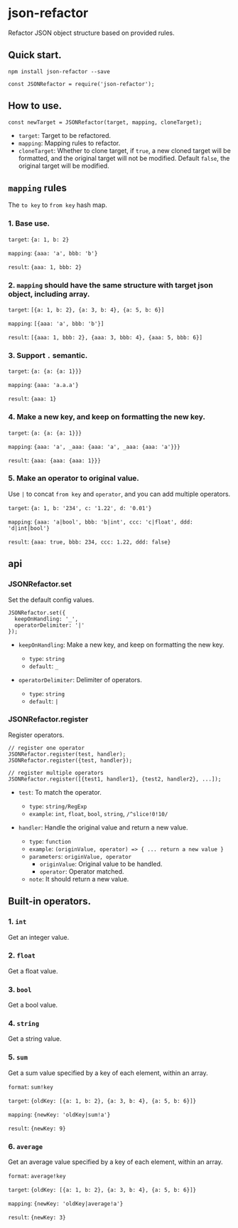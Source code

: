 # json-refactor

Refactor JSON object structure based on provided rules.

## Quick start.

```
npm install json-refactor --save

const JSONRefactor = require('json-refactor');
```

## How to use.

```
const newTarget = JSONRefactor(target, mapping, cloneTarget);
```

- `target`: Target to be refactored.
- `mapping`: Mapping rules to refactor.
- `cloneTarget`: Whether to clone target, if `true`, a new cloned target will be formatted, and the original target will not be modified. Default `false`, the original target will be modified.

## `mapping` rules

The `to key` to `from key` hash map.

### 1. Base use.

`target`: `{a: 1, b: 2}`

`mapping`: `{aaa: 'a', bbb: 'b'}`

`result`: `{aaa: 1, bbb: 2}`

### 2. `mapping` should have the same structure with target json object, including array.

`target`: `[{a: 1, b: 2}, {a: 3, b: 4}, {a: 5, b: 6}]`

`mapping`: `[{aaa: 'a', bbb: 'b'}]`

`result`: `[{aaa: 1, bbb: 2}, {aaa: 3, bbb: 4}, {aaa: 5, bbb: 6}]`

### 3. Support `.` semantic.

`target`: `{a: {a: {a: 1}}}`

`mapping`: `{aaa: 'a.a.a'}`

`result`: `{aaa: 1}`

### 4. Make a new key, and keep on formatting the new key.

`target`: `{a: {a: {a: 1}}}`

`mapping`: `{aaa: 'a', _aaa: {aaa: 'a', _aaa: {aaa: 'a'}}}`

`result`: `{aaa: {aaa: {aaa: 1}}}`

### 5. Make an operator to original value.

Use `|` to concat `from key` and `operator`, and you can add multiple operators.

`target`: `{a: 1, b: '234', c: '1.22', d: '0.01'}`

`mapping`: `{aaa: 'a|bool', bbb: 'b|int', ccc: 'c|float', ddd: 'd|int|bool'}`

`result`: `{aaa: true, bbb: 234, ccc: 1.22, ddd: false}`

## api

### JSONRefactor.set

Set the default config values.

```
JSONRefactor.set({
  keepOnHandling: '_',
  operatorDelimiter: '|'
});
```

- `keepOnHandling`: Make a new key, and keep on formatting the new key.

  - `type`: `string`
  - `default`: `_`

- `operatorDelimiter`: Delimiter of operators.
  - `type`: `string`
  - `default`: `|`

### JSONRefactor.register

Register operators.

```
// register one operator
JSONRefactor.register(test, handler);
JSONRefactor.register({test, handler});

// register multiple operators
JSONRefactor.register([{test1, handler1}, {test2, handler2}, ...]);
```

- `test`: To match the operator.

  - `type`: `string/RegExp`
  - `example`: `int`, `float`, `bool`, `string`, `/^slice!0!10/`

- `handler`: Handle the original value and return a new value.
  - `type`: `function`
  - `example`: `(originValue, operator) => { ... return a new value }`
  - `parameters`: `originValue, operator`
    - `originValue`: Original value to be handled.
    - `operator`: Operator matched.
  - `note`: It should return a new value.

## Built-in operators.

### 1. `int`

Get an integer value.

### 2. `float`

Get a float value.

### 3. `bool`

Get a bool value.

### 4. `string`

Get a string value.

### 5. `sum`

Get a sum value specified by a key of each element, within an array.

`format`: `sum!key`

`target`: `{oldKey: [{a: 1, b: 2}, {a: 3, b: 4}, {a: 5, b: 6}]}`

`mapping`: `{newKey: 'oldKey|sum!a'}`

`result`: `{newKey: 9}`

### 6. `average`

Get an average value specified by a key of each element, within an array.

`format`: `average!key`

`target`: `{oldKey: [{a: 1, b: 2}, {a: 3, b: 4}, {a: 5, b: 6}]}`

`mapping`: `{newKey: 'oldKey|average!a'}`

`result`: `{newKey: 3}`
